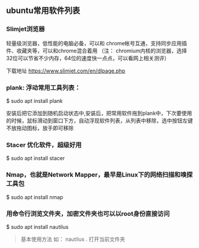 ## ubuntu常用软件列表


### Slimjet浏览器

轻量级浏览器，低性能的电脑必备，可以和 chrome帐号互通，支持同步应用插件、收藏夹等，可以和chrome混合着用
（注： chromium内核的浏览器，选择32位可以节省不少内存，64位的速度快一点点，可以看网上相关测评）

下载地址 https://www.slimjet.com/en/dlpage.php   

### plank: 浮动常用工具列表： 

$ sudo apt install plank

安装后把它添加到随机启动状态中,安装后，把常用软件拖到plank中，下次要使用的时候，鼠标滑动到窗口下方，自动浮现软件列表，从列表中移除，选中按钮左键不放拖动图标，放手即可移除

### Stacer 优化软件，超级好用

$ sudo apt install stacer

### Nmap，也就是Network Mapper，最早是Linux下的网络扫描和嗅探工具包

$ sudo apt  install nmap


### 用命令行浏览文件夹，加密文件夹也可以以root身份直接访问

$ sudo apt install nautilus

> 基本使用方法  如： nautilus . 打开当前文件夹



